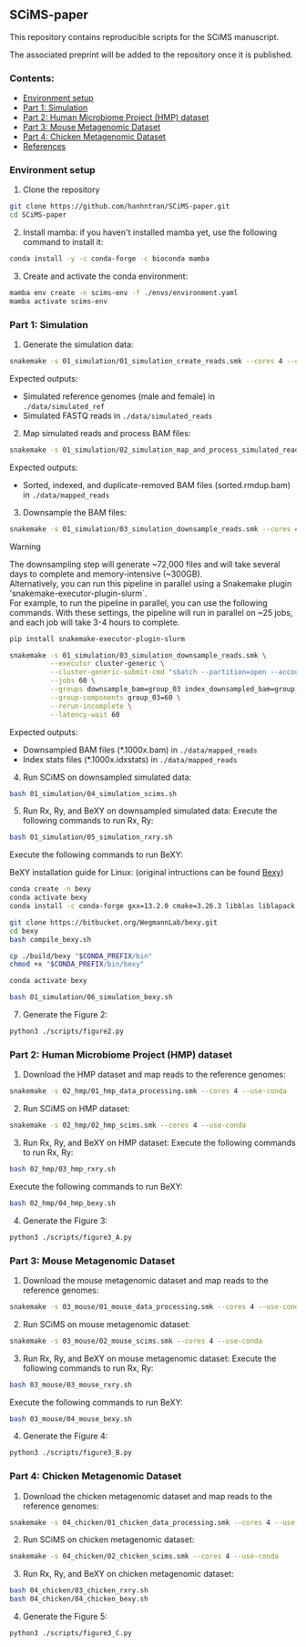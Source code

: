 ## SCiMS-paper

This repository contains reproducible scripts for the SCiMS manuscript.

The associated preprint will be added to the repository once it is published.

<!-- TOC start -->

### Contents:
- [Environment setup](#environment-setup)
- [Part 1: Simulation](#part-1-simulation)
- [Part 2: Human Microbiome Project (HMP) dataset](#part-2-human-microbiome-project-hmp-dataset)
- [Part 3: Mouse Metagenomic Dataset](#part-3-mouse-metagenomic-dataset)
- [Part 4: Chicken Metagenomic Dataset](#part-4-chicken-metagenomic-dataset)
- [References](#references)

<!-- TOC end -->

### Environment setup
1. Clone the repository
```bash
git clone https://github.com/hanhntran/SCiMS-paper.git
cd SCiMS-paper
```

2. Install mamba: if you haven't installed mamba yet, use the following command to install it:
```bash
conda install -y -c conda-forge -c bioconda mamba
```

3. Create and activate the conda environment:
```bash
mamba env create -n scims-env -f ./envs/environment.yaml
mamba activate scims-env
```

### Part 1: Simulation
1. Generate the simulation data:
```bash
snakemake -s 01_simulation/01_simulation_create_reads.smk --cores 4 --use-conda
```
Expected outputs:
- Simulated reference genomes (male and female) in `./data/simulated_ref`
- Simulated FASTQ reads in `./data/simulated_reads`

2. Map simulated reads and process BAM files:

```bash
snakemake -s 01_simulation/02_simulation_map_and_process_simulated_reads.smk --cores 4 --use-conda
```
Expected outputs:
- Sorted, indexed, and duplicate-removed BAM files (sorted.rmdup.bam) in `./data/mapped_reads`

3. Downsample the BAM files:
```bash
snakemake -s 01_simulation/03_simulation_downsample_reads.smk --cores 4 --use-conda
```
> [!WARNING] 
> The downsampling step will generate ~72,000 files and will take several days to complete and memory-intensive (~300GB). \
> Alternatively, you can run this pipeline in parallel using a Snakemake plugin 'snakemake-executor-plugin-slurm`. \
> For example, to run the pipeline in parallel, you can use the following commands. With these settings, the pipeline will run in parallel on ~25 jobs, and each job will take 3-4 hours to complete.

```bash
pip install snakemake-executor-plugin-slurm

snakemake -s 01_simulation/03_simulation_downsample_reads.smk \
          --executor cluster-generic \
          --cluster-generic-submit-cmd "sbatch --partition=open --account=open --time=12:00:00 --nodes=1 --ntasks=1 --mem=20GB" \
          --jobs 60 \
          --groups downsample_bam=group_03 index_downsampled_bam=group_03 generate_idxstats=group_03 \
          --group-components group_03=60 \
          --rerun-incomplete \
          --latency-wait 60 
```

Expected outputs:
- Downsampled BAM files (*.1000x.bam) in `./data/mapped_reads`
- Index stats files (*.1000x.idxstats) in `./data/mapped_reads`

4. Run SCiMS on downsampled simulated data:
```bash
bash 01_simulation/04_simulation_scims.sh
```

5. Run Rx, Ry, and BeXY on downsampled simulated data:
Execute the following commands to run Rx, Ry:
```bash
bash 01_simulation/05_simulation_rxry.sh
```

Execute the following commands to run BeXY:

BeXY installation guide for Linux: (original intructions can be found [Bexy](https://bitbucket.org/wegmannlab/bexy/wiki/Installation))
```bash
conda create -n bexy
conda activate bexy
conda install -c conda-forge gxx=13.2.0 cmake=3.26.3 libblas liblapack

git clone https://bitbucket.org/WegmannLab/bexy.git
cd bexy
bash compile_bexy.sh

cp ./build/bexy "$CONDA_PREFIX/bin"
chmod +x "$CONDA_PREFIX/bin/bexy"
```

```bash
conda activate bexy

bash 01_simulation/06_simulation_bexy.sh
```

7. Generate the Figure 2:
```bash
python3 ./scripts/figure2.py
```

### Part 2: Human Microbiome Project (HMP) dataset

1. Download the HMP dataset and map reads to the reference genomes:
```bash
snakemake -s 02_hmp/01_hmp_data_processing.smk --cores 4 --use-conda
```

2. Run SCiMS on HMP dataset:
```bash
snakemake -s 02_hmp/02_hmp_scims.smk --cores 4 --use-conda
```

3. Run Rx, Ry, and BeXY on HMP dataset:
Execute the following commands to run Rx, Ry:
```bash
bash 02_hmp/03_hmp_rxry.sh
``` 

Execute the following commands to run BeXY:
```bash
bash 02_hmp/04_hmp_bexy.sh
```

4. Generate the Figure 3:
```bash
python3 ./scripts/figure3_A.py
```

### Part 3: Mouse Metagenomic Dataset

1. Download the mouse metagenomic dataset and map reads to the reference genomes:
```bash
snakemake -s 03_mouse/01_mouse_data_processing.smk --cores 4 --use-conda
```

2. Run SCiMS on mouse metagenomic dataset:
```bash
snakemake -s 03_mouse/02_mouse_scims.smk --cores 4 --use-conda
```

3. Run Rx, Ry, and BeXY on mouse metagenomic dataset:
Execute the following commands to run Rx, Ry:
```bash
bash 03_mouse/03_mouse_rxry.sh
``` 

Execute the following commands to run BeXY:
```bash
bash 03_mouse/04_mouse_bexy.sh
``` 

4. Generate the Figure 4:
```bash
python3 ./scripts/figure3_B.py
```

### Part 4: Chicken Metagenomic Dataset

1. Download the chicken metagenomic dataset and map reads to the reference genomes:
```bash
snakemake -s 04_chicken/01_chicken_data_processing.smk --cores 4 --use-conda
```

2. Run SCiMS on chicken metagenomic dataset:
```bash
snakemake -s 04_chicken/02_chicken_scims.smk --cores 4 --use-conda
```

3. Run Rx, Ry, and BeXY on chicken metagenomic dataset:
```bash
bash 04_chicken/03_chicken_rxry.sh
bash 04_chicken/04_chicken_bexy.sh
```

4. Generate the Figure 5:
```bash
python3 ./scripts/figure3_C.py  
```


